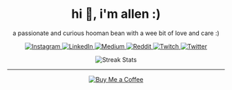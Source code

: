 <h1 align="center">hi 👋,  i'm allen :)</h1>
<p align="center">a passionate and curious hooman bean with a wee bit of love and care :)</p>

<p align="center">
    <a href="https://instagram.com/beaniespolaroids">
        <img src="https://img.shields.io/badge/Instagram-%23E4405F.svg?logo=Instagram&logoColor=white" alt="Instagram">
    </a>
    <a href="https://linkedin.com/in/allenchrissodhas">
        <img src="https://img.shields.io/badge/LinkedIn-%230077B5.svg?logo=linkedin&logoColor=white" alt="LinkedIn">
    </a>
    <a href="https://medium.com/@beaniespolaroids">
        <img src="https://img.shields.io/badge/Medium-12100E?logo=medium&logoColor=white" alt="Medium">
    </a>
    <a href="https://reddit.com/user/beaniespolaroids">
        <img src="https://img.shields.io/badge/Reddit-%23FF4500.svg?logo=Reddit&logoColor=white" alt="Reddit">
    </a>
    <a href="https://twitch.tv/talionnn">
        <img src="https://img.shields.io/badge/Twitch-%239146FF.svg?logo=Twitch&logoColor=white" alt="Twitch">
    </a>
    <a href="https://twitter.com/allencdhas">
        <img src="https://img.shields.io/badge/Twitter-%231DA1F2.svg?logo=Twitter&logoColor=white" alt="Twitter">
    </a>
</p>

<p align="center">
    <img src="https://github-readme-streak-stats.herokuapp.com/?user=allencdhas&theme=dark&hide_border=true" alt="Streak Stats">
</p>

---
<p align="center">
    <a href="https://buymeacoffee.com/beaniespolaroids">
        <img src="https://img.shields.io/badge/Buy%20Me%20a%20Coffee-ffdd00?style=for-the-badge&logo=buy-me-a-coffee&logoColor=black" alt="Buy Me a Coffee">
    </a>
</p>

<!-- Proudly created with GPRM ( https://gprm.itsvg.in ) -->
